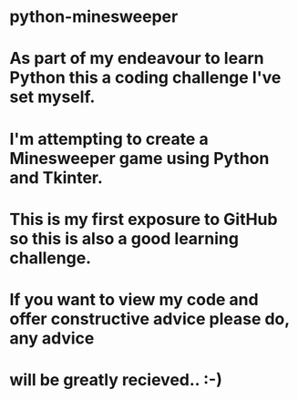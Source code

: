 # python-minesweeper
#    As part of my endeavour to learn Python this a coding challenge I've set myself.
#    I'm attempting to create a Minesweeper game using Python and Tkinter.
#    This is my first exposure to GitHub so this is also a good learning challenge.
#    
#    If you want to view my code and offer constructive advice please do, any advice
#    will be greatly recieved.. :-)
